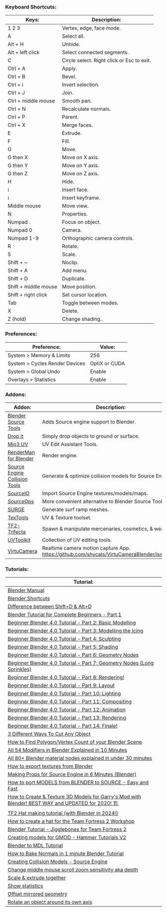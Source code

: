
### Keyboard Shortcuts:
| Keys:                | Description:                               |
| -------------------- | ------------------------------------------ |
| 1 2 3                | Vertex, edge, face mode.                   |
| A                    | Select all.                                |
| Alt + H              | Unhide.                                    |
| Alt + left click     | Select connected segments.                 |
| C                    | Circle select. Right click or Esc to exit. |
| Ctrl + A             | Apply.                                     |
| Ctrl + B             | Bevel.                                     |
| Ctrl + i             | Invert selection.                          |
| Ctrl + J             | Join.                                      |
| Ctrl + middle mouse  | Smooth pan.                                |
| Ctrl + N             | Recalculate normals.                       |
| Ctrl + P             | Parent.                                    |
| Ctrl + X             | Merge faces.                               |
| E                    | Extrude.                                   |
| F                    | Fill.                                      |
| G                    | Move.                                      |
| G then X             | Move on X axis.                            |
| G then Y             | Move on Y axis.                            |
| G then Z             | Move on Z axis.                            |
| H                    | Hide.                                      |
| i                    | Insert face.                               |
| i                    | Insert keyframe.                           |
| Middle mouse         | Move view.                                 |
| N                    | Properties.                                |
| Numpad .             | Focus on object.                           |
| Numpad 0             | Camera.                                    |
| Numpad 1-9           | Orthographic camera controls.              |
| R                    | Rotate.                                    |
| S                    | Scale.                                     |
| Shift + ~            | Noclip.                                    |
| Shift + A            | Add menu.                                  |
| Shift + D            | Duplicate.                                 |
| Shift + middle mouse | Move position.                             |
| Shift + right click  | Set cursor location.                       |
| Tab                  | Toggle between modes.                      |
| X                    | Delete.                                    |
| Z (hold)             | Change shading.                            |
### Preferences:
| Preference:                    | Value:        |
| ------------------------------ | ------------- |
| System > Memory & Limits       | 256           |
| System > Cycles Render Devices | OptiX or CUDA |
| System > Global Undo           | Enable        |
| Overlays > Statistics          | Enable        |
### Addons:
| Addon:                                                                                       | Description:                                                                                   |
| -------------------------------------------------------------------------------------------- | ---------------------------------------------------------------------------------------------- |
| [Blender Source Tools](http://steamreview.org/BlenderSourceTools/)                           | Adds Source engine support to Blender.                                                         |
| [Drop It](https://andreasaust.gumroad.com/l/drop_it)                                         | Simply drop objects to ground or surface.                                                      |
| [Mio3 UV](https://extensions.blender.org/add-ons/mio3-uv/)                                   | UV Edit Assistant Tools.                                                                       |
| [RenderMan for Blender](https://github.com/prman-pixar/RenderManForBlender)                  | Render engine.                                                                                 |
| [Source Engine Collision Tools](https://github.com/theanine3D/source_engine_collision_tools) | Generate & optimize collision models for Source Engine.                                        |
| [SourceIO](https://github.com/REDxEYE/SourceIO)                                              | Import Source Engine textures/models/maps.                                                     |
| [SourceOps](https://github.com/bonjorno7/SourceOps)                                          | More convenient alternative to Blender Source Tools.                                           |
| [SURGE](https://github.com/Kompile/SURGE)                                                    | Generate surf ramp meshes.                                                                     |
| [TexTools](https://github.com/franMarz/TexTools-Blender)                                     | UV & Texture toolset.                                                                          |
| [TF2-Trifecta](https://github.com/hisprofile/TF2-Trifecta)                                   | Spawn & manipulate mercenaries, cosmetics, & weapons.                                          |
| [UVToolkit](https://extensions.blender.org/add-ons/uv-toolkit/)                              | Collection of UV editing tools.                                                                |
| [VirtuCamera](https://virtucamera.com/installation-in-blender/)                              | Realtime camera motion capture App.<br>https://github.com/shycats/VirtuCameraBlender/issues/28 |
### Tutorials:
| Tutorial:                                                                                                                                                            |
| -------------------------------------------------------------------------------------------------------------------------------------------------------------------- |
| [Blender Manual](https://docs.blender.org/manual/en/latest/index.html)                                                                                               |
| [Blender Shortcuts](https://docs.google.com/document/d/1zPBgZAdftWa6WVa7UIFUqW_7EcqOYE0X743RqFuJL3o/edit?tab=t.0#heading=h.ftqi9ub1gec3)                             |
| [Difference between Shift+D & Alt+D](https://blenderartists.org/t/difference-between-shift-d-and-alt-d/603153)                                                       |
| [Blender Tutorial for Complete Beginners - Part 1](https://youtu.be/B0J27sf9N1Y)                                                                                     |
| [Beginner Blender 4.0 Tutorial - Part 2: Basic Modelling](https://youtu.be/tBpnKTAc5Eo?list=PLjEaoINr3zgEPv5y--4MKpciLaoQYZB1Z)                                      |
| [Beginner Blender 4.0 Tutorial - Part 3: Modelling the Icing](https://youtu.be/AqJx5TJyhes?list=PLjEaoINr3zgEPv5y--4MKpciLaoQYZB1Z)                                  |
| [Beginner Blender 4.0 Tutorial - Part 4: Sculpting](https://youtu.be/--GVNZnSROc?list=PLjEaoINr3zgEPv5y--4MKpciLaoQYZB1Z)                                            |
| [Beginner Blender 4.0 Tutorial - Part 5: Shading](https://youtu.be/fsLO1F5x7yM?list=PLjEaoINr3zgEPv5y--4MKpciLaoQYZB1Z)                                              |
| [Beginner Blender 4.0 Tutorial - Part 6: Geometry Nodes](https://youtu.be/TLrA6eJOfqk?list=PLjEaoINr3zgEPv5y--4MKpciLaoQYZB1Z)                                       |
| [Beginner Blender 4.0 Tutorial - Part 7: Geometry Nodes (Long Sprinkles)](https://youtu.be/EWTOy5-e4Ns?list=PLjEaoINr3zgEPv5y--4MKpciLaoQYZB1Z)                      |
| [Beginner Blender 4.0 Tutorial - Part 8: Rendering!](https://youtu.be/D2rZljDYGdM?list=PLjEaoINr3zgEPv5y--4MKpciLaoQYZB1Z)                                           |
| [Beginner Blender 4.0 Tutorial - Part 9: Layout](https://youtu.be/iv9p3x85Ty0?list=PLjEaoINr3zgEPv5y--4MKpciLaoQYZB1Z)                                               |
| [Beginner Blender 4.0 Tutorial - Part 10: Lighting](https://youtu.be/KO29y5eW61g?list=PLjEaoINr3zgEPv5y--4MKpciLaoQYZB1Z)                                            |
| [Beginner Blender 4.0 Tutorial - Part 11: Compositing](https://youtu.be/nxrEV-OUTEg?list=PLjEaoINr3zgEPv5y--4MKpciLaoQYZB1Z)                                         |
| [Beginner Blender 4.0 Tutorial - Part 12: Animation](https://youtu.be/4-tCn4-GfM4?list=PLjEaoINr3zgEPv5y--4MKpciLaoQYZB1Z)                                           |
| [Beginner Blender 4.0 Tutorial - Part 13: Rendering](https://youtu.be/fSfFkh2sI4k?list=PLjEaoINr3zgEPv5y--4MKpciLaoQYZB1Z)                                           |
| [Beginner Blender 4.0 Tutorial - Part 14: Finale!](https://youtu.be/xkt4HEEgoSE?list=PLjEaoINr3zgEPv5y--4MKpciLaoQYZB1Z)                                             |
| [3 Different Ways To Cut Any Object](https://youtu.be/62rDhWB6O-0)                                                                                                   |
| [How to Find Polygon/Vertex Count of your Blender Scene](https://youtu.be/QjsRTGw9yms)                                                                               |
| [All 54 Modifiers in Blender Explained in 10 Minutes](https://youtu.be/idcFMhoSdIc?si=AK-NA2rrCTetAGTQ)                                                              |
| [All 80+ Blender material nodes explained in under 30 minutes](https://youtu.be/cQ0qtcSymDI)                                                                         |
| [How to export textures from Blender](https://youtu.be/YYUt7BRooL4)                                                                                                  |
| [Making Props for Source Engine in 6 Minutes (Blender)](https://youtu.be/0nRQxy4wek4)                                                                                |
| [How to port MODELS from BLENDER to SOURCE - Easy and Fast](https://youtu.be/96LJSzr7uc0)                                                                            |
| [How to Create & Texture 3D Models for Garry's Mod with Blender! BEST WAY and UPDATED for 2020! 🏗️](https://youtu.be/6pSeggMfXOs?si=An4kZHxxwofIJDCm)               |
| [TF2 Hat making tutorial (with Blender in 2024!)](https://youtu.be/1WNrscVdznA?si=xysKgUWmCqjFqIO-)                                                                  |
| [How to create a hat for the Team Fortress 2 Workshop](https://youtu.be/3B_V0nz7ooI?si=4awMpvg2w5wCS4nq)                                                             |
| [Blender Tutorial - Jigglebones for Team Fortress 2](https://youtu.be/l8oupe8KYDU?si=1zpago2Qnf2bjt5b)                                                               |
| [Creating models for GMOD - Hammer Tutorials V2](https://youtu.be/h4zeiH4bHNA?si=UgWZCB4f5enIY4mP)                                                                   |
| [Blender to MDL Tutorial](https://youtu.be/MGirKYjgaF8?si=2lF6AbJBCdH6B332)                                                                                          |
| [How to Bake Normals in 1 minute Blender Tutorial](https://youtu.be/vzBu5mLBNBs?si=4yYBKmFPOALmGAG8)                                                                 |
| [Creating Collision Models - Source Engine](https://youtu.be/NxmCzkQBXrc)                                                                                            |
| [Change middle mouse scroll zoom sensitivity aka depth](https://blenderartists.org/t/is-there-a-way-to-change-mmb-scroll-zoom-sensitivity/1488326/3)                 |
| [Scale & extrude together](https://www.reddit.com/r/blenderhelp/comments/16sm2qs/how_do_you_inset_a_face_like_this_without/)                                         |
| [Show statistics](https://blenderartists.org/t/where-are-the-statistics-info-at-the-lower-right-in-blender-4-1/1531837)                                              |
| [Offset mirrored geometry](https://blender.stackexchange.com/questions/185079/offset-mirrored-geometry)                                                              |
| [Rotate an object around its own axis](https://blenderartists.org/t/how-do-i-rotate-an-object-around-its-own-axis-while-its-already-parented-to-an-object/1283664/2) |

